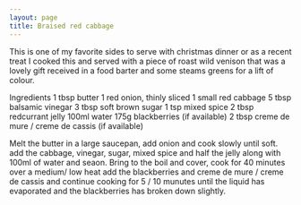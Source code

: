 ```yaml
---
layout: page
title: Braised red cabbage
---
```


This is one of my favorite sides to serve with christmas dinner or as a recent treat I cooked this and served with a piece of roast wild venison that was a lovely gift received in a food barter and some steams greens for a lift of colour.

Ingredients
1 tbsp butter
1 red onion, thinly sliced
1 small red cabbage
5 tbsp balsamic vinegar
3 tbsp soft brown sugar
1 tsp mixed spice
2 tbsp redcurrant jelly
​100ml water
175g blackberries (if available)
2 tbsp creme de mure / creme de cassis (if available)

Melt the butter in a large saucepan, add onion and cook slowly until soft.
add the cabbage, vinegar, sugar, mixed spice and half the jelly along with 100ml of water and seaon. Bring to the boil and cover, cook for 40 minutes over a medium/ low heat
add the blackberries and creme de mure / creme de cassis and continue cooking for 5 / 10 munutes until the liquid has evaporated and the blackberries has broken down slightly.
